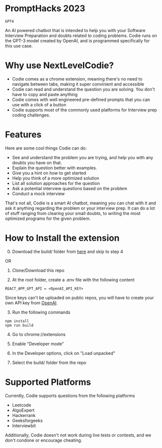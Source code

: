 # PromptHacks 2023

`GPT4`

An AI powered chatbot that is intended to help you with your Software Interview Preparation and doubts related to coding problems. Codie runs on the GPT-3 model created by OpenAI, and is programmed specifically for this use case.  

# Why use NextLevelCodie?
- Codie comes as a chrome extension, meaning there's no need to navigate between tabs, making it super convinient and accessible
- Codie can read and understand the question you are solving. You don't have to copy and paste anything
- Codie comes with well engineered pre-defined prompts that you can use with a click of a button
- Codie supports most of the commonly used platforms for Interview prep coding challenges.

# Features
Here are some cool things Codie can do:  
- See and understand the problem you are trying, and help you with any doubts you have on that.  
- Explain the question better with examples.  
- Give you a hint on how to get started
- Help you think of a more optimized solution
- List all solution approaches for the question
- Ask a potential interview questions based on the problem
- Conduct a mock interview

That's not all, Codie is a smart AI chatbot, meaning you can chat with it and ask it anything regarding the problem or your interview prep. It can do a lot of stuff ranging from clearing your small doubts, to writing the most optimized programs for the given problem. 

# How to Install the extension

0. Download the build/ folder from [here](https://drive.google.com/drive/folders/1Rgn7SwjAYUYvbV8vGjwRazjggD3C0TEE?usp=share_link) and skip to step 4   

OR    

1. Clone/Download this repo  

2. At the root folder, create a .env file with the following content
```
REACT_APP_GPT_API = <OpenAI_API_KEY>
```
Since keys can't be uploaded on public repos, you will have to create your own API key from [OpenAI](https://platform.openai.com/account/api-keys).

3. Run the following commands
```
npm install
npm run build
```

4. Go to chrome://extensions  
 
5. Enable "Developer mode"

6. In the Developer options, click on "Load unpacked"  

7. Select the build/ folder from the repo

# Supported Platforms
Currently, Codie supports questions from the following platforms
- Leetcode
- AlgoExpert
- Hackerrank
- Geeksforgeeks
- Interviewbit

Additionally, Codie doesn't not work during live tests or contests, and we don't condone or encourage cheating.
 

